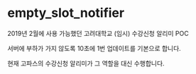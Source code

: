 # empty_slot_notifier

2019년 2월에 사용 가능했던 고려대학교 (임시) 수강신청 알리미 POC

서버에 부하가 가지 않도록 10초에 1번 업데이트를 기본으로 합니다.

현재 고파스의 수강신청 알리미가 그 역할을 대신 수행합니다.
